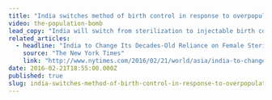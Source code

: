 ```yaml
---
title: "India switches method of birth control in response to overpopulation fears"
video: the-population-bomb
lead_copy: "India will switch from sterilization to injectable birth control in response to fears of overpopulation. But are we overpopulated -- and were we ever? Watch *The Population Bomb?*"
related_articles:
  - headline: "India to Change Its Decades-Old Reliance on Female Sterilization"
    source: "The New York Times"
    link: "http://www.nytimes.com/2016/02/21/world/asia/india-to-change-its-decades-old-reliance-on-female-sterilization.html?hp&action=click&pgtype=Homepage&clickSource=story-heading&module=second-column-region&region=top-news&WT.nav=top-news&_r=0"
date: 2016-02-21T18:55:00.000Z
published: true
slug: india-switches-method-of-birth-control-in-response-to-overpopulation-fears
---
```



